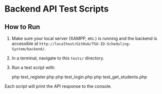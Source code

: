 # Backend API Test Scripts

## How to Run

1. Make sure your local server (XAMPP, etc.) is running and the backend is accessible at `http://localhost/GitHub/TSU-ID-Scheduling-System/backend/`.
2. In a terminal, navigate to this `tests/` directory.
3. Run a test script with:

    php test_register.php
    php test_login.php
    php test_get_students.php

Each script will print the API response to the console. 
